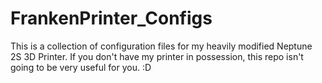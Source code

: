 # FrankenPrinter_Configs
This is a collection of configuration files for my heavily modified Neptune 2S 3D Printer. If you don't have my printer in possession, this repo isn't going to be very useful for you. :D
